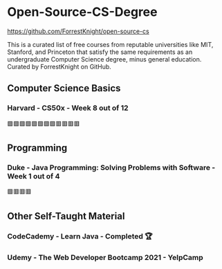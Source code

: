 # Open-Source-CS-Degree
https://github.com/ForrestKnight/open-source-cs

This is a curated list of free courses from reputable universities like MIT, Stanford, and Princeton that satisfy the same requirements as an undergraduate Computer Science degree, minus general education. Curated by ForrestKnight on GitHub.



## Computer Science Basics

### Harvard - CS50x - Week 8 out of 12

🟩🟩🟩🟩🟩🟩🟩🟩🟥🟥🟥🟥



## Programming

### Duke - Java Programming: Solving Problems with Software - Week 1 out of 4

🟩🟥🟥🟥



## Other Self-Taught Material
### CodeCademy - Learn Java - Completed 🏆
### Udemy - The Web Developer Bootcamp 2021 - YelpCamp


